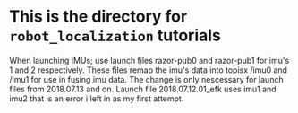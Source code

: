 # This is the directory for `robot_localization` tutorials
When launching IMUs; use launch files razor-pub0 and razor-pub1 for imu's 1 and 2 respectively. These files remap the imu's data into topisx /imu0 and /imu1 for use in fusing imu data. The change is only nescessary for launch files from 2018.07.13 and on. Launch file 2018.07.12.01_efk uses imu1 and imu2 that is an error i left in as my first attempt.
